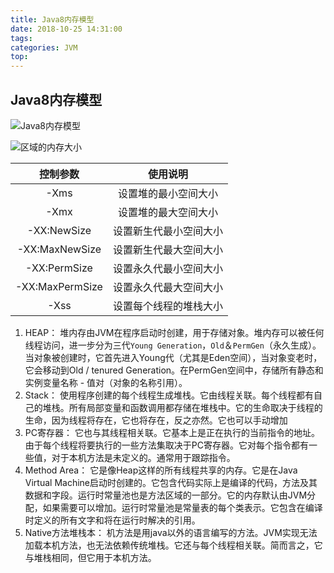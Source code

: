 ```yaml
---
title: Java8内存模型
date: 2018-10-25 14:31:00
tags: 
categories: JVM
top:
---
```


## Java8内存模型

![Java8内存模型](assets/java_runtime_data_areas.jpg)

![区域的内存大小](assets/Cookbook_JVMArguments_2_MemoryModel.png)

| 控制参数 | 使用说明 |
| :---: | :---: |
| -Xms | 设置堆的最小空间大小 |
| -Xmx | 设置堆的最大空间大小 |
| -XX:NewSize | 设置新生代最小空间大小 |
| -XX:MaxNewSize | 设置新生代最大空间大小 |
| -XX:PermSize | 设置永久代最小空间大小 |
| -XX:MaxPermSize | 设置永久代最大空间大小 |
| -Xss | 设置每个线程的堆栈大小 |

1. HEAP：
堆内存由JVM在程序启动时创建，用于存储对象。堆内存可以被任何线程访问，进一步分为三代`Young Generation`，`Old`＆`PermGen`（永久生成）。当对象被创建时，它首先进入Young代（尤其是Eden空间），当对象变老时，它会移动到Old / tenured Generation。在PermGen空间中，存储所有静态和实例变量名称 - 值对（对象的名称引用）。
2. Stack：
使用程序创建的每个线程生成堆栈。它由线程关联。每个线程都有自己的堆栈。所有局部变量和函数调用都存储在堆栈中。它的生命取决于线程的生命，因为线程将存在，它也将存在，反之亦然。它也可以手动增加
3. PC寄存器：
它也与其线程相关联。它基本上是正在执行的当前指令的地址。由于每个线程将要执行的一些方法集取决于PC寄存器。它对每个指令都有一些值，对于本机方法是未定义的。通常用于跟踪指令。
4. Method Area：
它是像Heap这样的所有线程共享的内存。它是在Java Virtual Machine启动时创建的。它包含代码实际上是编译的代码，方法及其数据和字段。运行时常量池也是方法区域的一部分。它的内存默认由JVM分配，如果需要可以增加。运行时常量池是常量表的每个类表示。它包含在编译时定义的所有文字和将在运行时解决的引用。
5. Native方法堆栈本：
机方法是用java以外的语言编写的方法。JVM实现无法加载本机方法，也无法依赖传统堆栈。它还与每个线程相关联。简而言之，它与堆栈相同，但它用于本机方法。
